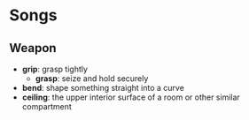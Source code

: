 # Songs

## Weapon

- **grip**: grasp tightly
  - **grasp**: seize and hold securely
- **bend**: shape something straight into a curve
- **ceiling**: the upper interior surface of a room or other similar compartment
